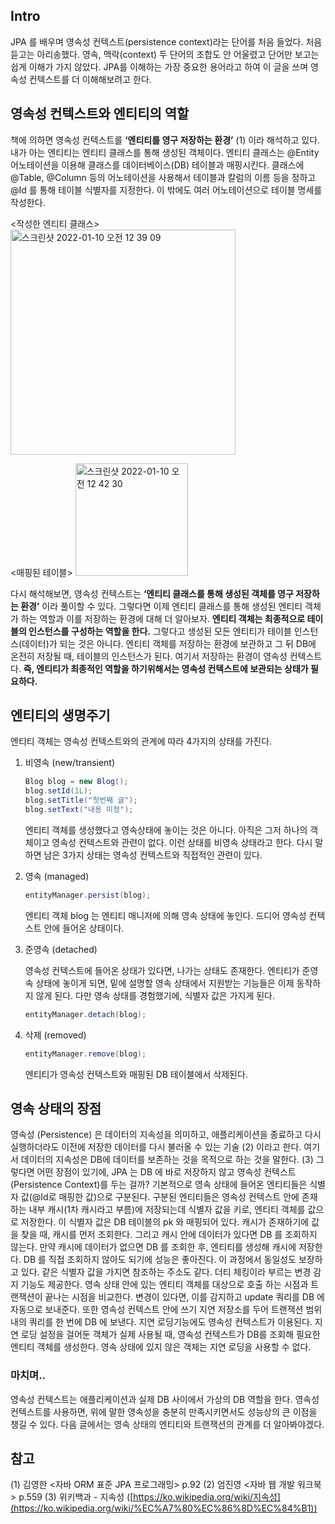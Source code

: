 ## Intro

JPA 를 배우며 영속성 컨텍스트(persistence context)라는 단어를 처음 들었다. 처음 듣고는 아리송했다. 영속, 맥락(context) 두 단어의 조합도 안 어울렸고 단어만 보고는 쉽게 이해가 가지 않았다. JPA를 이해하는 가장 중요한 용어라고 하여 이 글을 쓰며 영속성 컨텍스트를 더 이해해보려고 한다. 

## 영속성 컨텍스트와 엔티티의 역할

책에 의하면 영속성 컨텍스트를 **‘엔티티를 영구 저장하는 환경’** (1) 이라 해석하고 있다. 내가 아는 엔티티는 엔티티 클래스를 통해 생성된 객체이다. 엔티티 클래스는 @Entity 어노테이션을 이용해 클래스를 데이터베이스(DB) 테이블과 매핑시킨다. 클래스에 @Table, @Column 등의 어노테이션을 사용해서 테이블과 칼럼의 이름 등을 정하고 @Id 를 통해 테이블 식별자를 지정한다. 이 밖에도 여러 어노테이션으로 테이블 명세를 작성한다.

<작성한 엔티티 클래스>
<img width="360" alt="스크린샷 2022-01-10 오전 12 39 09" src="https://user-images.githubusercontent.com/33251241/148696124-d6d0b54f-101d-4803-b45e-2e521b8bdf42.png">

<매핑된 테이블>
<img width="180" alt="스크린샷 2022-01-10 오전 12 42 30" src="https://user-images.githubusercontent.com/33251241/148696181-8ff0f773-8d80-4e5f-b7f9-9ed670f95ae3.png">


다시 해석해보면, 영속성 컨텍스트는 **‘엔티티 클래스를 통해 생성된 객체를 영구 저장하는 환경’** 이라 풀이할 수 있다. 그렇다면 이제 엔티티 클래스를 통해 생성된 엔티티 객체가 하는 역할과 이를 저장하는 환경에 대해 더 알아보자. 
**엔티티 객체는 최종적으로 테이블의 인스턴스를 구성하는 역할을 한다.** 그렇다고 생성된 모든 엔티티가 테이블 인스턴스(데이터)가 되는 것은 아니다. 엔티티 객체를 저장하는 환경에 보관하고 그 뒤 DB에 온전히 저장될 때, 테이블의 인스턴스가 된다. 여기서 저장하는 환경이 영속성 컨텍스트다. **즉, 엔티티가 최종적인 역할을 하기위해서는 영속성 컨텍스트에 보관되는 상태가 필요하다.**


## 엔티티의 생명주기

엔티티 객체는 영속성 컨텍스트와의 관계에 따라 4가지의 상태를 가진다. 

1. 비영속 (new/transient)
    
    ```java
    Blog blog = new Blog();
    blog.setId(1L);
    blog.setTitle("첫번째 글");
    blog.setText("내용 미정");
    ```
    
    엔티티 객체를 생성했다고 영속상태에 놓이는 것은 아니다. 아직은 그저 하나의 객체이고 영속성 컨텍스트와 관련이 없다. 이런 상태를 비영속 상태라고 한다. 다시 말하면 남은 3가지 상태는 영속성 컨텍스트와 직접적인 관련이 있다.
    
2. 영속 (managed)
    
    ```java
    entityManager.persist(blog);
    ```
    
    엔티티 객체 blog 는 엔티티 매니저에 의해 영속 상태에 놓인다. 드디어 영속성 컨텍스트 안에 들어온 상태이다. 
    
3. 준영속 (detached)
    
    영속성 컨텍스트에 들어온 상태가 있다면, 나가는 상태도 존재한다. 엔티티가 준영속 상태에 놓이게 되면, 밑에 설명할 영속 상태에서 지원받는 기능들은 이제 동작하지 않게 된다. 다만 영속 상태를 경험했기에, 식별자 값은 가지게 된다.
    
    ```java
    entityManager.detach(blog);
    ```
    
4. 삭제 (removed)
    
    ```java
    entityManager.remove(blog);
    ```
    
    엔티티가 영속성 컨텍스트와 매핑된 DB 테이블에서 삭제된다.
    
    
## 영속 상태의 장점

영속성 (Persistence) 은 데이터의 지속성을 의미하고, 애플리케이션을 종료하고 다시 실행하더라도 이전에 저장한 데이터를 다시 불러올 수 있는 기술 (2) 이라고 한다. 여기서 데이터의 지속성은 DB에 데이터를 보존하는 것을 목적으로 하는 것을 말한다. (3)  그렇다면 어떤 장점이 있기에, JPA 는 DB 에 바로 저장하지 않고 영속성 컨텍스트(Persistence Context)를 두는 걸까?
기본적으로 영속 상태에 들어온 엔티티들은 식별자 값(@Id로 매핑한 값)으로 구분된다. 구분된 엔티티들은 영속성 컨텍스트 안에 존재하는 내부 캐시(1차 캐시라고 부름)에 저장되는데 식별자 값을 키로, 엔티티 객체를 값으로 저장한다. 이 식별자 값은 DB 테이블의 pk 와 매핑되어 있다. 
캐시가 존재하기에 값을 찾을 때, 캐시를 먼저 조회한다. 그리고 캐시 안에 데이터가 있다면 DB 를 조회하지 않는다. 만약 캐시에 데이터가 없으면 DB 를 조회한 후, 엔티티를 생성해 캐시에 저장한다. DB 를 직접 조회하지 않아도 되기에 성능은 좋아진다. 이 과정에서 동일성도 보장하고 있다. 같은 식별자 값을 가지면 참조하는 주소도 같다. 
더티 체킹이라 부르는 변경 감지 기능도 제공한다. 영속 상태 안에 있는 엔티티 객체를 대상으로 호출 하는 시점과 트랜잭션이 끝나는 시점을 비교한다. 변경이 있다면, 이를 감지하고 update 쿼리를 DB 에 자동으로 보내준다. 
또한 영속성 컨텍스트 안에 쓰기 지연 저장소를 두어 트랜잭션 범위 내의 쿼리를 한 번에 DB 에 보낸다. 지연 로딩기능에도 영속성 컨텍스트가 이용된다. 지연 로딩 설정을 걸어둔 객체가 실제 사용될 때, 영속성 컨텍스트가 DB를 조회해 필요한 엔티티 객체를 생성한다. 영속 상태에 있지 않은 객체는 지연 로딩을 사용할 수 없다.

### 마치며..

영속성 컨텍스트는 애플리케이션과 실제 DB 사이에서 가상의 DB 역할을 한다. 영속성 컨텍스트를 사용하면, 위에 말한 영속성을 충분히 만족시키면서도 성능상의 큰 이점을 챙길 수 있다. 다음 글에서는 영속 상태의 엔티티와 트랜잭션의 관계를 더 알아봐야겠다.



참고
---
(1) 김영한 <자바 ORM 표준 JPA 프로그래밍> p.92
(2) 엄진영 <자바 웹 개발 워크북> p.559
(3) 위키백과 - 지속성 ([https://ko.wikipedia.org/wiki/지속성](https://ko.wikipedia.org/wiki/%EC%A7%80%EC%86%8D%EC%84%B1))
